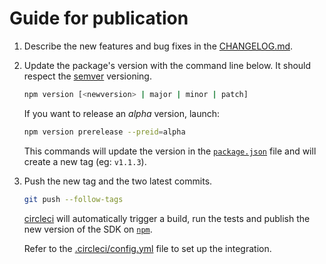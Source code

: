 # Guide for publication

1. Describe the new features and bug fixes in the [CHANGELOG.md](CHANGELOG.md).

2. Update the package's version with the command line below. It should respect the [semver](https://semver.org/) versioning.

    ```sh
    npm version [<newversion> | major | minor | patch]
    ```

    If you want to release an _alpha_ version, launch: 

    ```sh
    npm version prerelease --preid=alpha
    ```

    This commands will update the version in the [`package.json`](package.json) file and will create a new tag (eg: `v1.1.3`).

3. Push the new tag and the two latest commits.
   
    ```sh
    git push --follow-tags
    ```

    [circleci](https://circleci.com/) will automatically trigger a build, run the tests and publish the new version of the SDK on [`npm`](https://www.npmjs.com/package/@reachfive/identity-core).

    Refer to the [.circleci/config.yml](.circleci/config.yml) file to set up the integration.